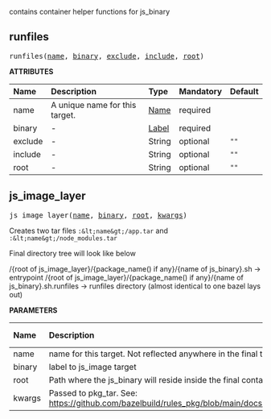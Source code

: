 <!-- Generated with Stardoc: http://skydoc.bazel.build -->

contains container helper functions for js_binary

<a id="runfiles"></a>

## runfiles

<pre>
runfiles(<a href="#runfiles-name">name</a>, <a href="#runfiles-binary">binary</a>, <a href="#runfiles-exclude">exclude</a>, <a href="#runfiles-include">include</a>, <a href="#runfiles-root">root</a>)
</pre>



**ATTRIBUTES**


| Name  | Description | Type | Mandatory | Default |
| :------------- | :------------- | :------------- | :------------- | :------------- |
| <a id="runfiles-name"></a>name |  A unique name for this target.   | <a href="https://bazel.build/concepts/labels#target-names">Name</a> | required |  |
| <a id="runfiles-binary"></a>binary |  -   | <a href="https://bazel.build/concepts/labels">Label</a> | required |  |
| <a id="runfiles-exclude"></a>exclude |  -   | String | optional | <code>""</code> |
| <a id="runfiles-include"></a>include |  -   | String | optional | <code>""</code> |
| <a id="runfiles-root"></a>root |  -   | String | optional | <code>""</code> |


<a id="js_image_layer"></a>

## js_image_layer

<pre>
js_image_layer(<a href="#js_image_layer-name">name</a>, <a href="#js_image_layer-binary">binary</a>, <a href="#js_image_layer-root">root</a>, <a href="#js_image_layer-kwargs">kwargs</a>)
</pre>

Creates two tar files `:&lt;name&gt;/app.tar` and `:&lt;name&gt;/node_modules.tar`

Final directory tree will look like below

/{root of js_image_layer}/{package_name() if any}/{name of js_binary}.sh -&gt; entrypoint
/{root of js_image_layer}/{package_name() if any}/{name of js_binary}.sh.runfiles -&gt; runfiles directory (almost identical to one bazel lays out)


**PARAMETERS**


| Name  | Description | Default Value |
| :------------- | :------------- | :------------- |
| <a id="js_image_layer-name"></a>name |  name for this target. Not reflected anywhere in the final tar.   |  none |
| <a id="js_image_layer-binary"></a>binary |  label to js_image target   |  none |
| <a id="js_image_layer-root"></a>root |  Path where the js_binary will reside inside the final container image.   |  <code>None</code> |
| <a id="js_image_layer-kwargs"></a>kwargs |  Passed to pkg_tar. See: https://github.com/bazelbuild/rules_pkg/blob/main/docs/0.7.0/reference.md#pkg_tar   |  none |


